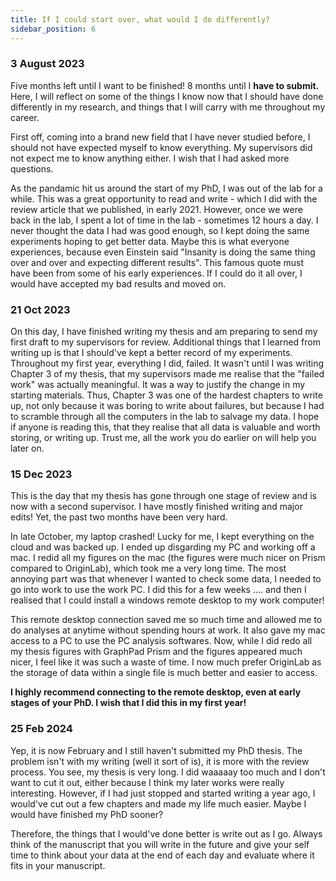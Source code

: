 ```yaml
---
title: If I could start over, what would I do differently?
sidebar_position: 6
---
```


### 3 August 2023
Five months left until I want to be finished! 8 months until I **have to submit.** Here, I will reflect on some of the things I know now that I should have done differently in my research, and things that I will carry with me throughout my career. 

First off, coming into a brand new field that I have never studied before, I should not have expected myself to know everything. My supervisors did not expect me to know anything either. I wish that I had asked more questions.

As the pandamic hit us around the start of my PhD, I was out of the lab for a while. This was a great opportunity to read and write - which I did with the review article that we published, in early 2021. However, once we were back in the lab, I spent a lot of time in the lab - sometimes 12 hours a day. I never thought the data I had was good enough, so I kept doing the same experiments hoping to get better data. Maybe this is what everyone experiences, because even Einstein said "Insanity is doing the same thing over and over and expecting different results". This famous quote must have been from some of his early experiences. If I could do it all over, I would have accepted my bad results and moved on. 

### 21 Oct 2023
On this day, I have finished writing my thesis and am preparing to send my first draft to my supervisors for review. Additional things that I learned from writing up is that I should've kept a better record of my experiments. Throughout my first year, everything I did, failed. It wasn't until I was writing Chapter 3 of my thesis, that my supervisors made me realise that the "failed work" was actually meaningful. It was a way to justify the change in my starting materials. Thus, Chapter 3 was one of the hardest chapters to write up, not only because it was boring to write about failures, but because I had to scramble through all the computers in the lab to salvage my data. I hope if anyone is reading this, that they realise that all data is valuable and worth storing, or writing up. Trust me, all the work you do earlier on will help you later on. 

### 15 Dec 2023
This is the day that my thesis has gone through one stage of review and is now with a second supervisor. I have mostly finished writing and major edits! Yet, the past two months have been very hard. 

In late October, my laptop crashed! Lucky for me, I kept everything on the cloud and was backed up. I ended up disgarding my PC and working off a mac. I redid all my figures on the mac (the figures were much nicer on Prism compared to OriginLab), which took me a very long time. The most annoying part was that whenever I wanted to check some data, I needed to go into work to use the work PC. I did this for a few weeks .... and then I realised that I could install a windows remote desktop to my work computer! 

This remote desktop connection saved me so much time and allowed me to do analyses at anytime without spending hours at work. It also gave my mac access to a PC to use the PC analysis softwares. Now, while I did redo all my thesis figures with GraphPad Prism and the figures appeared much nicer, I feel like it was such a waste of time. I now much prefer OriginLab as the storage of data within a single file is much better and easier to access.  

**I highly recommend connecting to the remote desktop, even at early stages of your PhD. I wish that I did this in my first year!**

### 25 Feb 2024
Yep, it is now February and I still haven't submitted my PhD thesis. The problem isn't with my writing (well it sort of is), it is more with the review process. You see, my thesis is very long. I did waaaaay too much and I don't want to cut it out, either because I think my later works were really interesting. However, if I had just stopped and started writing a year ago, I would've cut out a few chapters and made my life much easier. Maybe I would have finished my PhD sooner? 

Therefore, the things that I would've done better is write out as I go. Always think of the manuscript that you will write in the future and give your self time to think about your data at the end of each day and evaluate where it fits in your manuscript. 


